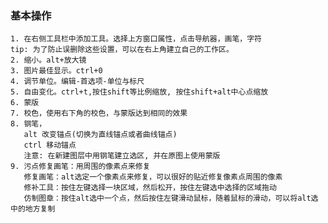 ### 基本操作
    1. 在右侧工具栏中添加工具。选择上方窗口属性，点击导航器，画笔，字符
    tip: 为了防止误删除这些设置，可以在右上角建立自己的工作区。
    2. 缩小。alt+放大镜
    3. 图片最佳显示。ctrl+0
    4. 调节单位。编辑-首选项-单位与标尺
    5. 自由变化。ctrl+t,按住shift等比例缩放, 按住shift+alt中心点缩放
    6. 蒙版
    7. 校色，使用右下角的校色，与蒙版达到相同的效果
    8. 钢笔，
       alt 改变锚点(切换为直线锚点或者曲线锚点)
       ctrl 移动锚点
       注意: 在新建图层中用钢笔建立选区, 并在原图上使用蒙版 
    9. 污点修复画笔：用周围的像素点来修复
       修复画笔：alt选定一个像素点来修复，可以很好的贴近修复像素点周围的像素 
       修补工具：按住左键选择一块区域，然后松开，按住左键选中选择的区域拖动
       仿制图章：按住alt选中一个点，然后按住左键滑动鼠标，随着鼠标的滑动，可以将alt选中的地方复制 